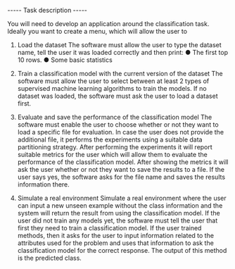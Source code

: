 ----- Task description -----

You will need to develop an application around the classification task.
Ideally you want to create a menu, which will allow the user to

1. Load the dataset
   The software must allow the user to type the dataset name, tell the user it was loaded correctly and then print:
   ● The first top 10 rows.
   ● Some basic statistics
   
2. Train a classification model with the current version of the dataset
   The software must allow the user to select between at least 2 types of supervised machine learning algorithms to train the models.
   If no dataset was loaded, the software must ask the user to load a dataset first.
   
3. Evaluate and save the performance of the classification model
   The software must enable the user to choose whether or not they want to load a specific file for evaluation.
   In case the user does not provide the additional file, it performs the experiments using a suitable data partitioning strategy.
   After performing the experiments it will report suitable metrics for the user which will allow them to evaluate the performance of the classification model.
   After showing the metrics it will ask the user whether or not they want to save the results to a file.
   If the user says yes, the software asks for the file name and saves the results information there.
   
5. Simulate a real environment
   Simulate a real environment where the user can input a new unseen example without the class information and the system will return the result from using
   the classification model.
   If the user did not train any models yet, the software must tell the user that first they need to train a classification model.
   If the user trained methods, then it asks for the user to input information related to the attributes used for the problem and uses
   that information to ask the classification model for the correct response.
   The output of this method is the predicted class.
